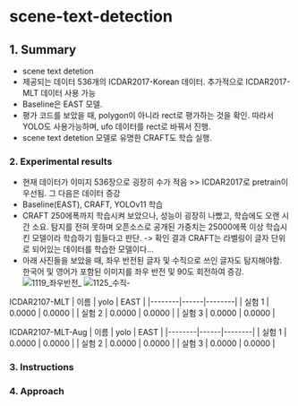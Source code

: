 # scene-text-detection


## 1. Summary
- scene text detetion
- 제공되는 데이터 536개의 ICDAR2017-Korean 데이터. 추가적으로 ICDAR2017-MLT 데이터 사용 가능
- Baseline은 EAST 모델.
- 평가 코드를 보았을 때, polygon이 아니라 rect로 평가하는 것을 확인. 따라서 YOLO도 사용가능하며, ufo 데이터를 rect로 바꿔서 진행.
- scene text detetion 모델로 유명한 CRAFT도 학습 실행.

### 2. Experimental results
- 현재 데이터가 이미지 536장으로 굉장히 수가 적음 >> ICDAR2017로 pretrain이 우선됨. 그 다음은 데이터 증강
- Baseline(EAST), CRAFT, YOLOv11 학습
- CRAFT 250에폭까지 학습시켜 보았으나, 성능이 굉장히 나빴고, 학습에도 오랜 시간 소요. 탐지를 전혀 못하며 오픈소스로 공개된 가중치는 25000에폭 이상 학습시킨 모델이라 학습하기 힘들다고 판단. -> 확인 결과 CRAFT는 라벨링이 글자 단위로 되어있는 데이터를 학습한 모델이다... 
- 아래 사진들을 보았을 때, 좌우 반전된 글자 및 수직으로 쓰인 글자도 탐지해야함. 한국어 및 영어가 포함된 이미지를 좌우 반전 및 90도 회전하여 증강.
  ![1119_좌우반전_](https://github.com/user-attachments/assets/7a8c7e42-73e8-4259-a299-df5204013f36)
  ![1125_수직-](https://github.com/user-attachments/assets/03af9419-307d-48f6-8cb5-9e6c3bb6dace)

ICDAR2107-MLT
| 이름   | yolo | EAST  |
|--------|------|--------|
| 실험 1 | 0.0000 | 0.0000 |
| 실험 2 | 0.0000 | 0.0000 |
| 실험 3 | 0.0000 | 0.0000 |

ICDAR2107-MLT-Aug
| 이름   | yolo | EAST  |
|--------|------|--------|
| 실험 1 | 0.0000 | 0.0000 |
| 실험 2 | 0.0000 | 0.0000 |
| 실험 3 | 0.0000 | 0.0000 |

### 3. Instructions

### 4. Approach
